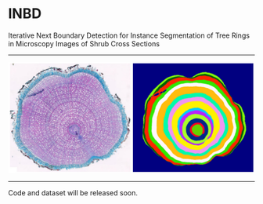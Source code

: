 # INBD
Iterative Next Boundary Detection for  Instance Segmentation of Tree Rings in Microscopy Images of Shrub Cross Sections

***

<img src="assets/example0.jpg" alt="Example input image and detected tree rings"/>

***

Code and dataset will be released soon.


